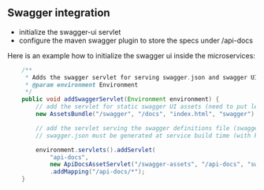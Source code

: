 
## Swagger integration

* initialize the swagger-ui servlet  
* configure the maven swagger plugin to store the specs under /api-docs

Here is an example how to initialize the swagger ui inside the microservices:

```java
    /**
     * Adds the swagger servlet for serving swagger.json and swagger UI.
     * @param environment Environment
     */
    public void addSwaggerServlet(Environment environment) {
        // add the servlet for static swagger UI assets (need to put leanix-swagger-ui into the classpath)
        new AssetsBundle("/swagger", "/docs", "index.html", "swagger").run(environment);

        // add the servlet serving the swagger definitions file (swagger.json)
        // swagger.json must be generated at service build time (with kong chen plugin)

        environment.servlets().addServlet(
            "api-docs",
            new ApiDocsAssetServlet("/swagger-assets", "/api-docs", "swagger.json", Charsets.UTF_8, "configureMeIfNeeded"))
            .addMapping("/api-docs/*");
    }
```
